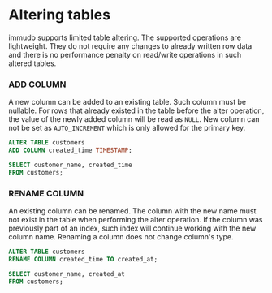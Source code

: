 # Altering tables

immudb supports limited table altering.
The supported operations are lightweight.
They do not require any changes to already written row data
and there is no performance penalty on read/write operations
in such altered tables.

<WrappedSection>

### ADD COLUMN

A new column can be added to an existing table.
Such column must be nullable.
For rows that already existed in the table before the alter operation,
the value of the newly added column will be read as `NULL`.
New column can not be set as `AUTO_INCREMENT` which is only allowed for the primary key.

```sql
ALTER TABLE customers
ADD COLUMN created_time TIMESTAMP;

SELECT customer_name, created_time
FROM customers;
```

</WrappedSection>

<WrappedSection>

### RENAME COLUMN

An existing column can be renamed.
The column with the new name must not exist in the table
when performing the alter operation.
If the column was previously part of an index,
such index will continue working with the new column name.
Renaming a column does not change column's type.

```sql
ALTER TABLE customers
RENAME COLUMN created_time TO created_at;

SELECT customer_name, created_at
FROM customers;
```

</WrappedSection>